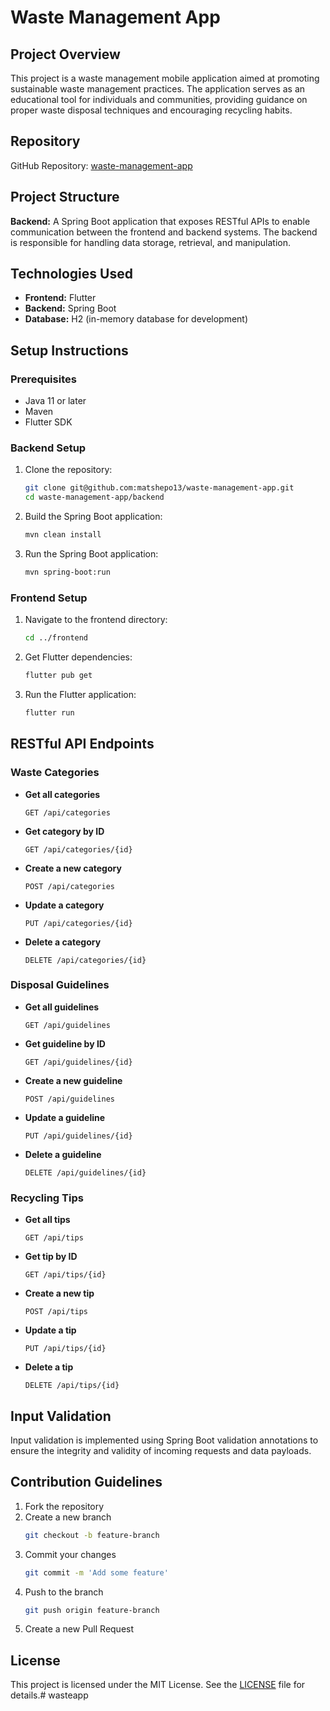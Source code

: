 # Waste Management App

## Project Overview
This project is a waste management mobile application aimed at promoting sustainable waste management practices. The application serves as an educational tool for individuals and communities, providing guidance on proper waste disposal techniques and encouraging recycling habits.

## Repository
GitHub Repository: [waste-management-app](https://github.com/matshepo13/waste-management-app)

## Project Structure

**Backend:** A Spring Boot application that exposes RESTful APIs to enable communication between the frontend and backend systems. The backend is responsible for handling data storage, retrieval, and manipulation.

## Technologies Used
- **Frontend:** Flutter
- **Backend:** Spring Boot
- **Database:** H2 (in-memory database for development)

## Setup Instructions

### Prerequisites
- Java 11 or later
- Maven
- Flutter SDK

### Backend Setup
1. Clone the repository:
    ```bash
    git clone git@github.com:matshepo13/waste-management-app.git
    cd waste-management-app/backend
    ```
2. Build the Spring Boot application:
    ```bash
    mvn clean install
    ```
3. Run the Spring Boot application:
    ```bash
    mvn spring-boot:run
    ```

### Frontend Setup
1. Navigate to the frontend directory:
    ```bash
    cd ../frontend
    ```
2. Get Flutter dependencies:
    ```bash
    flutter pub get
    ```
3. Run the Flutter application:
    ```bash
    flutter run
    ```

## RESTful API Endpoints

### Waste Categories
- **Get all categories**
    ```http
    GET /api/categories
    ```
- **Get category by ID**
    ```http
    GET /api/categories/{id}
    ```
- **Create a new category**
    ```http
    POST /api/categories
    ```
- **Update a category**
    ```http
    PUT /api/categories/{id}
    ```
- **Delete a category**
    ```http
    DELETE /api/categories/{id}
    ```

### Disposal Guidelines
- **Get all guidelines**
    ```http
    GET /api/guidelines
    ```
- **Get guideline by ID**
    ```http
    GET /api/guidelines/{id}
    ```
- **Create a new guideline**
    ```http
    POST /api/guidelines
    ```
- **Update a guideline**
    ```http
    PUT /api/guidelines/{id}
    ```
- **Delete a guideline**
    ```http
    DELETE /api/guidelines/{id}
    ```

### Recycling Tips
- **Get all tips**
    ```http
    GET /api/tips
    ```
- **Get tip by ID**
    ```http
    GET /api/tips/{id}
    ```
- **Create a new tip**
    ```http
    POST /api/tips
    ```
- **Update a tip**
    ```http
    PUT /api/tips/{id}
    ```
- **Delete a tip**
    ```http
    DELETE /api/tips/{id}
    ```

## Input Validation
Input validation is implemented using Spring Boot validation annotations to ensure the integrity and validity of incoming requests and data payloads.

## Contribution Guidelines
1. Fork the repository
2. Create a new branch
    ```bash
    git checkout -b feature-branch
    ```
3. Commit your changes
    ```bash
    git commit -m 'Add some feature'
    ```
4. Push to the branch
    ```bash
    git push origin feature-branch
    ```
5. Create a new Pull Request

## License
This project is licensed under the MIT License. See the [LICENSE](LICENSE) file for details.#   w a s t e a p p  
 